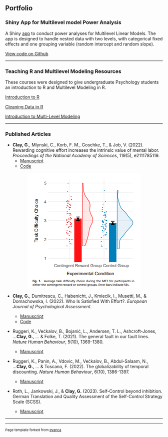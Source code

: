 ## Portfolio

### Shiny App for Multilevel model Power Analysis

A Shiny [app](https://georgiaclay.shinyapps.io/mlm_power_app/) to conduct power analyses for Multilevel Linear Models. The app is designed to handle nested data with two levels, with categorical fixed effects and one grouping variable (random intercept and random slope).

[View code on Github](https://github.com/GeorgiaClay/mlm_power/tree/main)

---

### Teaching R and Multilevel Modeling Resources

These courses were designed to give undergraduate Psychology students an introduction to R and Multilevel Modeling in R.

[Introduction to R](https://georgiaclay.github.io/TEWA/introduction.html)

[Cleaning Data in R](https://georgiaclay.github.io/TEWA/cleaning-data.html)

[Introduction to Multi-Level Modeling](https://georgiaclay.github.io/TEWA/intro-to-hlm.html)

---


### Published Articles

- **Clay, G.**, Mlynski, C., Korb, F. M., Goschke, T., & Job, V. (2022). Rewarding cognitive effort increases the intrinsic value of mental labor. _Proceedings of the National Academy of Sciences_, 119(5), e2111785119.
  - [Manuscript](https://www.pnas.org/doi/pdf/10.1073/pnas.2111785119)
  - [Code](https://osf.io/8pcex/)

 <p align="center">
<img src="images/fig 1.png"/>
 </p>

- **Clay, G.**, Dumitrescu, C., Habenicht, J., Kmiecik, I., Musetti, M., & Domachowska, I. (2022). Who Is Satisfied With Effort?. _European Journal of Psychological Assessment_.
  - [Manuscript](https://econtent.hogrefe.com/doi/pdf/10.1027/1015-5759/a000742)
  - [Code](https://osf.io/n7my8/)
 
- Ruggeri, K., Većkalov, B., Bojanić, L., Andersen, T. L., Ashcroft-Jones, ...**Clay, G.**, ... & Folke, T. (2021). The general fault in our fault lines. _Nature Human Behaviour_, 5(10), 1369-1380.
  - [Manuscript](https://www.nature.com/articles/s41562-021-01092-x.pdf)

- Ruggeri, K., Panin, A., Vdovic, M., Većkalov, B., Abdul-Salaam, N., ...**Clay, G.**,  ... & Toscano, F. (2022). The globalizability of temporal discounting. _Nature Human Behaviour_, 6(10), 1386-1397.
  - [Manuscript](https://www.nature.com/articles/s41562-022-01392-w)

- Roth, L., Jankowski, J., & **Clay, G.** (2023). Self-Control beyond inhibition. German Translation and Quality Assessment of the Self-Control Strategy Scale (SCSS).
  - [Manuscript](https://osf.io/preprints/psyarxiv/gpmnv)
    
---




---
<p style="font-size:11px">Page template forked from <a href="https://github.com/evanca/quick-portfolio">evanca</a></p>
<!-- Remove above link if you don't want to attibute -->
